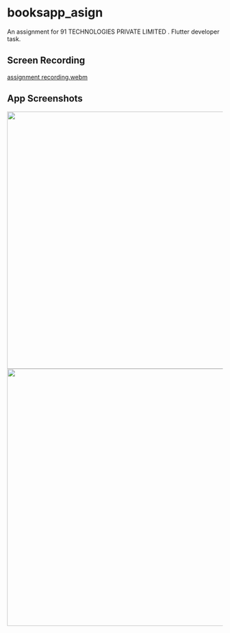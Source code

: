  # booksapp_asign

An assignment for  91 TECHNOLOGIES PRIVATE LIMITED . Flutter developer task.

## Screen Recording
[assignment recording.webm](https://github.com/ANSHIKA010/BooksApp-Assignment/assets/99765179/8d098e89-e74a-4604-a9a7-42d0aae38768)

## App Screenshots
<div>
  <img src="https://github.com/ANSHIKA010/BooksApp-Assignment/assets/99765179/5952d7e7-5816-4b76-9066-149eec4fd4dc" height="600">
  <img src="https://github.com/ANSHIKA010/BooksApp-Assignment/assets/99765179/8ab5b185-c29d-4b63-b416-fcf8fdc7f316" height="600">
</div>
